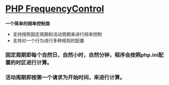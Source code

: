 [PHP FrequencyControl](https://github.com/MS100/FrequencyControl)
=============================

**一个简单的频率控制类**

* 支持按照固定周期和活动周期来进行频率控制
* 支持对一个行为进行多种规则的配置

### 固定周期即每个自然日，自然小时，自然分钟，程序会按照php.ini配置的时区进行计算。
### 活动周期即按第一个请求为开始时间，来进行计算。
